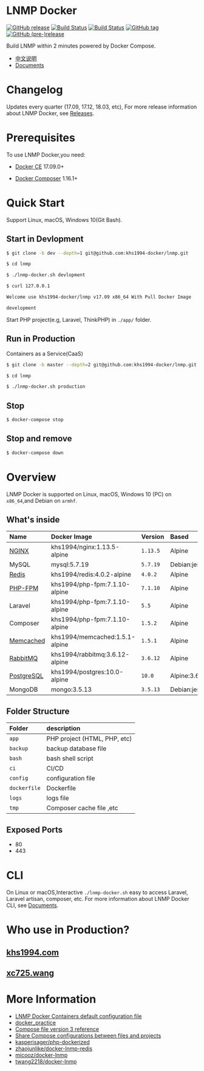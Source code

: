 # LNMP Docker

[![GitHub release](https://img.shields.io/github/release/khs1994-docker/lnmp.svg)](https://github.com/khs1994-docker/lnmp/releases) [![Build Status](https://travis-ci.org/khs1994-docker/lnmp.svg?branch=master)](https://travis-ci.org/khs1994-docker/lnmp) [![Build Status](https://travis-ci.org/khs1994-docker/lnmp.svg?branch=dev)](https://travis-ci.org/khs1994-docker/lnmp) [![GitHub tag](https://img.shields.io/github/tag/khs1994-docker/lnmp.svg)](https://github.com/khs1994-docker/lnmp/releases) [![GitHub (pre-)release](https://img.shields.io/github/release/khs1994-docker/lnmp/all.svg)](https://github.com/khs1994-docker/lnmp/releases)

Build LNMP within 2 minutes powered by Docker Compose.

* [中文说明](README.cn.md)
* [Documents](docs/)

# Changelog

Updates every quarter (17.09, 17.12, 18.03, etc), For more release information about LNMP Docker, see [Releases](https://github.com/khs1994-docker/lnmp/releases).

# Prerequisites

To use LNMP Docker,you need:

* [Docker CE](https://github.com/docker/docker-ce) 17.09.0+

* [Docker Composer](https://github.com/docker/compose) 1.16.1+

# Quick Start

Support Linux, macOS, Windows 10(Git Bash).

## Start in Devlopment

```bash
$ git clone -b dev --depth=1 git@github.com:khs1994-docker/lnmp.git

$ cd lnmp

$ ./lnmp-docker.sh devlopment

$ curl 127.0.0.1

Welcome use khs1994-docker/lnmp v17.09 x86_64 With Pull Docker Image

development

```

Start PHP project(e.g, Laravel, ThinkPHP) in `./app/` folder.

## Run in Production

Containers as a Service(CaaS)

```bash
$ git clone -b master --depth=2 git@github.com:khs1994-docker/lnmp.git

$ cd lnmp

$ ./lnmp-docker.sh production
```

## Stop

```bash
$ docker-compose stop
```

## Stop and remove

```bash
$ docker-compose down
```

# Overview

LNMP Docker is supported on Linux, macOS, Windows 10 (PC) on `x86_64`,and Debian on `armhf`.

## What's inside

|Name|Docker Image|Version|Based|
|:-- |:--         |:--    |:--  |
|[NGINX](https://github.com/khs1994-docker/nginx)         |khs1994/nginx:1.13.5-alpine    |`1.13.5` |Alpine|
|MySQL                                                    |mysql:5.7.19                   |`5.7.19` |Debian:jessie|
|[Redis](https://github.com/khs1994-docker/redis)         |khs1994/redis:4.0.2-alpine     |`4.0.2`  |Alpine|
|[PHP-FPM](https://github.com/khs1994-docker/php-fpm)     |khs1994/php-fpm:7.1.10-alpine  |`7.1.10` |Alpine|
|Laravel                                                  |khs1994/php-fpm:7.1.10-alpine  |`5.5`    |Alpine|
|Composer                                                 |khs1994/php-fpm:7.1.10-alpine  |`1.5.2`  |Alpine|
|[Memcached](https://github.com/khs1994-docker/memcached) |khs1994/memcached:1.5.1-alpine |`1.5.1`  |Alpine|
|[RabbitMQ](https://github.com/khs1994-docker/rabbitmq)   |khs1994/rabbitmq:3.6.12-alpine |`3.6.12` |Alpine|
|[PostgreSQL](https://github.com/khs1994-docker/postgres) |khs1994/postgres:10.0-alpine   |`10.0`   |Alpine:3.6|
|MongoDB                                                  |mongo:3.5.13                   |`3.5.13` |Debian:jessie|

## Folder Structure

|Folder|description|
|:--|:--|
|`app`         |PHP project (HTML, PHP, etc) |
|`backup`      |backup database file|
|`bash`        |bash shell script|
|`ci`          |CI/CD|
|`config`      |configuration file|               
|`dockerfile`  |Dockerfile        |
|`logs`        |logs file         |
|`tmp`         |Composer cache file ,etc |

## Exposed Ports

* 80
* 443

# CLI

On Linux or macOS,Interactive `./lnmp-docker.sh` easy to access Laravel, Laravel artisan, composer, etc. For more information about LNMP Docker CLI, see [Documents](docs/cli.md).

# Who use in Production?

## [khs1994.com](//khs1994.com)

## [xc725.wang](//xc725.wang)

# More Information

* [LNMP Docker Containers default configuration file](https://github.com/khs1994-docker/lnmp-default-config)
* [docker_practice](https://github.com/yeasy/docker_practice)
* [Compose file version 3 reference](https://docs.docker.com/compose/compose-file/)
* [Share Compose configurations between files and projects](https://docs.docker.com/compose/extends/)
* [kasperisager/php-dockerized](https://github.com/kasperisager/php-dockerized)
* [zhaojunlike/docker-lnmp-redis](https://github.com/zhaojunlike/docker-lnmp-redis)
* [micooz/docker-lnmp](https://github.com/micooz/docker-lnmp)
* [twang2218/docker-lnmp](https://github.com/twang2218/docker-lnmp)
